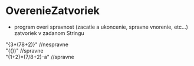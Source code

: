# OverenieZatvoriek
- program overi spravnost (zacatie a ukoncenie, spravne vnorenie, etc...) zatvoriek v zadanom Stringu

"{3*(78+2)}"       //nespravne <br>
"{(})"              //spravne   <br>
"(1+2)*(7/8+2)-a"   //spravne   <br>
